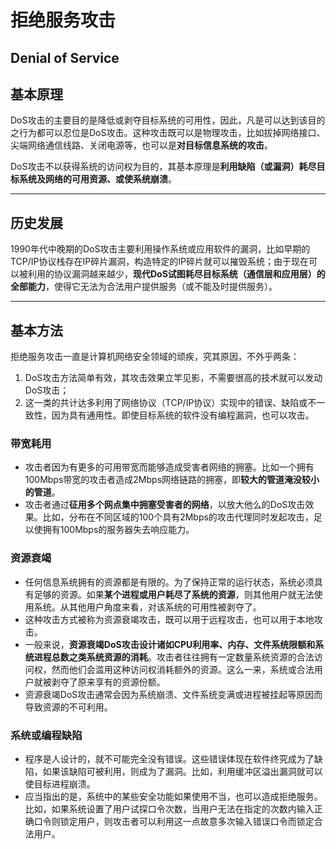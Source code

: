 # 拒绝服务攻击 #
 Denial of Service 
 ---
 
## **基本原理** #
DoS攻击的主要目的是降低或剥夺目标系统的可用性，因此，凡是可以达到该目的之行为都可以忍位是DoS攻击。这种攻击既可以是物理攻击，比如拔掉网络接口、尖端网络通信线路、关闭电源等，也可以是**对目标信息系统的攻击**。    

DoS攻击不以获得系统的访问权为目的，其基本原理是**利用缺陷（或漏洞）耗尽目标系统及网络的可用资源、或使系统崩溃**。    

---

## **历史发展** #
1990年代中晚期的DoS攻击主要利用操作系统或应用软件的漏洞，比如早期的TCP/IP协议栈存在IP碎片漏洞，构造特定的IP碎片就可以摧毁系统；由于现在可以被利用的协议漏洞越来越少，**现代DoS试图耗尽目标系统（通信层和应用层）的全部能力**，使得它无法为合法用户提供服务（或不能及时提供服务）。    

---

## **基本方法** #
拒绝服务攻击一直是计算机网络安全领域的顽疾，究其原因，不外乎两条：     
1. DoS攻击方法简单有效，其攻击效果立竿见影，不需要很高的技术就可以发动DoS攻击；  
2. 这一类的共计达多利用了网络协议（TCP/IP协议）实现中的错误、缺陷或不一致性，因为具有通用性。即使目标系统的软件没有编程漏洞，也可以攻击。    

### **带宽耗用** #
* 攻击者因为有更多的可用带宽而能够造成受害者网络的拥塞。比如一个拥有100Mbps带宽的攻击者造成2Mbps网络链路的拥塞，即**较大的管道淹没较小的管道**。    
* 攻击者通过**征用多个网点集中拥塞受害者的网络**，以放大他么的DoS攻击效果。比如，分布在不同区域的100个具有2Mbps的攻击代理同时发起攻击，足以使拥有100Mbps的服务器失去响应能力。

### **资源衰竭** #
* 任何信息系统拥有的资源都是有限的。为了保持正常的运行状态，系统必须具有足够的资源。如果**某个进程或用户耗尽了系统的资源**，则其他用户就无法使用系统。从其他用户角度来看，对该系统的可用性被剥夺了。    
* 这种攻击方式被称为资源衰竭攻击，既可以用于远程攻击，也可以用于本地攻击。   
* 一般来说，**资源衰竭DoS攻击设计诸如CPU利用率、内存、文件系统限额和系统进程总数之类系统资源的消耗**。攻击者往往拥有一定数量系统资源的合法访问权，然而他们会滥用这种访问权消耗额外的资源。这么一来，系统或合法用户就被剥夺了原来享有的资源份额。    
* 资源衰竭DoS攻击通常会因为系统崩溃、文件系统变满或进程被挂起等原因而导致资源的不可利用。    

### **系统或编程缺陷** #
* 程序是人设计的，就不可能完全没有错误。这些错误体现在软件终究成为了缺陷，如果该缺陷可被利用，则成为了漏洞。比如，利用缓冲区溢出漏洞就可以使目标进程崩溃。    
* 应当指出的是，系统中的某些安全功能如果使用不当，也可以造成拒绝服务。比如，如果系统设置了用户试探口令次数，当用户无法在指定的次数内输入正确口令则锁定用户，则攻击者可以利用这一点故意多次输入错误口令而锁定合法用户。